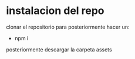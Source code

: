 # instalacion del repo
clonar el repositorio para posteriormente hacer un:
- npm i 

posteriormente descargar la carpeta assets

